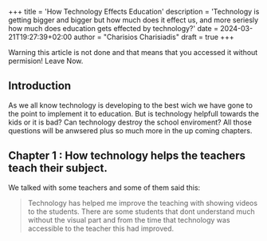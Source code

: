+++
title = 'How Technology Effects Education'
description = 'Technology is getting bigger and bigger but how much does it effect us, and more seriesly how much does education gets effected by technology?'
date = 2024-03-21T19:27:39+02:00
author = "Charisios Charisiadis"
draft = true
+++

Warning this article is not done and that means that you accessed it without permision! Leave Now.

## Introduction

As we all know technology is developing to the best wich we have gone to the point to implement it to education. But is technology helpfull towards the kids or it is bad? Can technology destroy the school enviroment? All those questions will be anwsered plus so much more in the up coming chapters.

## Chapter 1 : How technology helps the teachers teach their subject.

We talked with some teachers and some of them said this:

> Technology has helped me improve the teaching with showing videos to the students. There are some students that dont understand much without the visual part and from the time that technology was accessible to the teacher this had improved.

[comment]: <> (shhh this is a easter egg! be ready for more upcoming posts)
